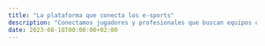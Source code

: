```yaml
---
title: "La plataforma que conecta los e-sports"
description: "Conectamos jugadores y profesionales que buscan equipos de e-sports con los mejores clubs."
date: 2023-08-18T00:00:00+02:00
---
```

